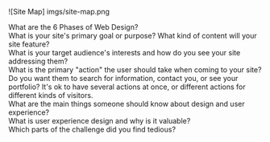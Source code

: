 ![Site Map] imgs/site-map.png

What are the 6 Phases of Web Design? <br>
What is your site's primary goal or purpose? What kind of content will your site feature?<br>
What is your target audience's interests and how do you see your site addressing them?<br>
What is the primary "action" the user should take when coming to your site? Do you want them to search for information, contact you, or see your portfolio? It's ok to have several actions at once, or different actions for different kinds of visitors. <br>
What are the main things someone should know about design and user experience?<br>
What is user experience design and why is it valuable?  <br>
Which parts of the challenge did you find tedious? <br>